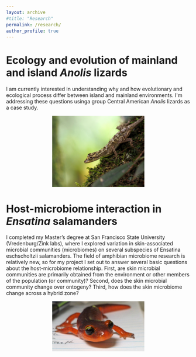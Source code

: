 ```yaml
---
layout: archive
#title: "Research"
permalink: /research/
author_profile: true
---
```


Ecology and evolution of mainland and island <i>Anolis</i> lizards
======
I am currently interested in understanding why and how evolutionary and ecological process differ between island and mainland environments. I'm addressing these questions usinga group Central American <i>Anolis</i> lizards as a case study. 

<p align="center">
<img src="/images/lemur_female.JPG" width="50%" height="50%"> 
</p>


Host-microbiome interaction in <i>Ensatina</i> salamanders
======
I  completed my Master’s degree at San Francisco State University (Vredenburg/Zink labs), where I explored variation in skin-associated microbial communities (microbiomes) on several subspecies of Ensatina eschscholtzii salamanders. The field of amphibian microbiome research is relatively new, so for my project I set out to answer several basic questions about the host-microbiome relationship. First, are skin microbial communities are primarily obtained from the environment or other members of the population (or community)? Second, does the skin microbial community change over ontogeny? Third, how does the skin microbiome change across a hybrid zone?

<p align="center">
<img src="/images/ensatina_face.jpg" height="50%" width="50%" align="center"> 
</p>

